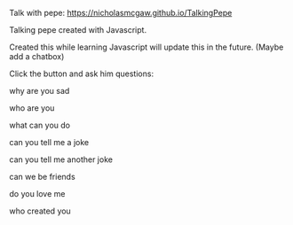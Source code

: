 Talk with pepe: https://nicholasmcgaw.github.io/TalkingPepe

Talking pepe created with Javascript.

Created this while learning Javascript will update this in the future. (Maybe add a chatbox)

Click the button and ask him questions:

why are you sad

who are you

what can you do

can you tell me a joke

can you tell me another joke

can we be friends

do you love me

who created you
